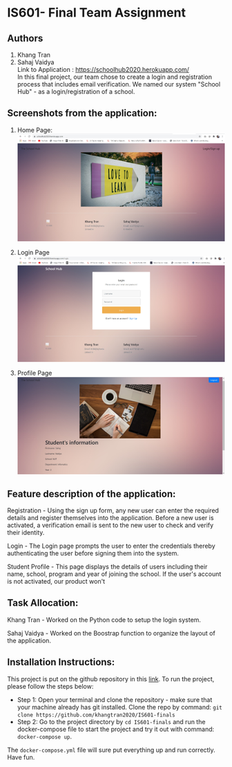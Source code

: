 # IS601- Final Team Assignment

## Authors
1) Khang Tran
2) Sahaj Vaidya  
Link to Application : https://schoolhub2020.herokuapp.com/  
In this final project, our team chose to  create a login and registration process that includes email verification. We named our system "School Hub" - as a login/registration of a school.

## Screenshots from the application:
1) Home Page:
![](./images/ss1.jpg)

2) Login Page
![](./images/ss2.jpg)

3) Profile Page
![](./images/ss3.jpg)
## Feature description of the application:

Registration - Using the sign up form, any new user can enter the required details
and register themselves into the application. Before a new user is activated,
a verification email is sent to the new user to check and verify their identity.

Login - The Login page prompts the user to enter the credentials thereby authenticating the user before signing them into the system.
 
Student Profile - This page displays the details of users including their name, school,
program and year of joining the school. If the user's account is not activated, our product won't 

## Task Allocation:

Khang Tran - Worked on the Python code to setup the login system.

Sahaj Vaidya - Worked on the Boostrap function to organize the layout of the application.

## Installation Instructions:

This project is put on the github repository in this [link](https://github.com/khangtran2020/IS601-finals). To run the project, please follow the steps below:
* Step 1: Open your terminal and clone the repository - make sure that your machine already has git installed. Clone the repo by command: `git  clone https://github.com/khangtran2020/IS601-finals`
* Step 2: Go to the project directory by `cd IS601-finals` and run the docker-compose file to start the project and try it out with command: `docker-compose up`.

The `docker-compose.yml` file will sure put everything up and run correctly. Have fun.

